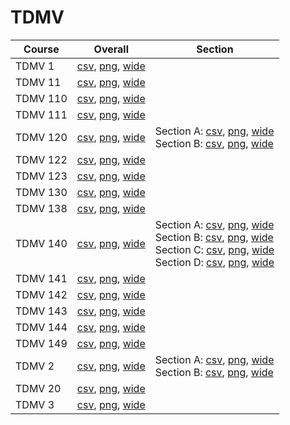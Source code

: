 # TDMV

| Course | Overall | Section |
| ------ | ------- | ------- |
| TDMV 1 | [csv](https://github.com/UCSD-Historical-Enrollment-Data/2024Spring/blob/main/overall/TDMV%201.csv), [png](https://raw.githubusercontent.com/UCSD-Historical-Enrollment-Data/2024Spring/main/plot_overall/TDMV%201.png), [wide](https://raw.githubusercontent.com/UCSD-Historical-Enrollment-Data/2024Spring/main/plot_overall_wide/TDMV%201.png) |  |
| TDMV 11 | [csv](https://github.com/UCSD-Historical-Enrollment-Data/2024Spring/blob/main/overall/TDMV%2011.csv), [png](https://raw.githubusercontent.com/UCSD-Historical-Enrollment-Data/2024Spring/main/plot_overall/TDMV%2011.png), [wide](https://raw.githubusercontent.com/UCSD-Historical-Enrollment-Data/2024Spring/main/plot_overall_wide/TDMV%2011.png) |  |
| TDMV 110 | [csv](https://github.com/UCSD-Historical-Enrollment-Data/2024Spring/blob/main/overall/TDMV%20110.csv), [png](https://raw.githubusercontent.com/UCSD-Historical-Enrollment-Data/2024Spring/main/plot_overall/TDMV%20110.png), [wide](https://raw.githubusercontent.com/UCSD-Historical-Enrollment-Data/2024Spring/main/plot_overall_wide/TDMV%20110.png) |  |
| TDMV 111 | [csv](https://github.com/UCSD-Historical-Enrollment-Data/2024Spring/blob/main/overall/TDMV%20111.csv), [png](https://raw.githubusercontent.com/UCSD-Historical-Enrollment-Data/2024Spring/main/plot_overall/TDMV%20111.png), [wide](https://raw.githubusercontent.com/UCSD-Historical-Enrollment-Data/2024Spring/main/plot_overall_wide/TDMV%20111.png) |  |
| TDMV 120 | [csv](https://github.com/UCSD-Historical-Enrollment-Data/2024Spring/blob/main/overall/TDMV%20120.csv), [png](https://raw.githubusercontent.com/UCSD-Historical-Enrollment-Data/2024Spring/main/plot_overall/TDMV%20120.png), [wide](https://raw.githubusercontent.com/UCSD-Historical-Enrollment-Data/2024Spring/main/plot_overall_wide/TDMV%20120.png) | Section A: [csv](https://github.com/UCSD-Historical-Enrollment-Data/2024Spring/blob/main/section/TDMV%20120_A.csv), [png](https://raw.githubusercontent.com/UCSD-Historical-Enrollment-Data/2024Spring/main/plot_section/TDMV%20120_A.png), [wide](https://raw.githubusercontent.com/UCSD-Historical-Enrollment-Data/2024Spring/main/plot_section_wide/TDMV%20120_A.png)<br>Section B: [csv](https://github.com/UCSD-Historical-Enrollment-Data/2024Spring/blob/main/section/TDMV%20120_B.csv), [png](https://raw.githubusercontent.com/UCSD-Historical-Enrollment-Data/2024Spring/main/plot_section/TDMV%20120_B.png), [wide](https://raw.githubusercontent.com/UCSD-Historical-Enrollment-Data/2024Spring/main/plot_section_wide/TDMV%20120_B.png) |
| TDMV 122 | [csv](https://github.com/UCSD-Historical-Enrollment-Data/2024Spring/blob/main/overall/TDMV%20122.csv), [png](https://raw.githubusercontent.com/UCSD-Historical-Enrollment-Data/2024Spring/main/plot_overall/TDMV%20122.png), [wide](https://raw.githubusercontent.com/UCSD-Historical-Enrollment-Data/2024Spring/main/plot_overall_wide/TDMV%20122.png) |  |
| TDMV 123 | [csv](https://github.com/UCSD-Historical-Enrollment-Data/2024Spring/blob/main/overall/TDMV%20123.csv), [png](https://raw.githubusercontent.com/UCSD-Historical-Enrollment-Data/2024Spring/main/plot_overall/TDMV%20123.png), [wide](https://raw.githubusercontent.com/UCSD-Historical-Enrollment-Data/2024Spring/main/plot_overall_wide/TDMV%20123.png) |  |
| TDMV 130 | [csv](https://github.com/UCSD-Historical-Enrollment-Data/2024Spring/blob/main/overall/TDMV%20130.csv), [png](https://raw.githubusercontent.com/UCSD-Historical-Enrollment-Data/2024Spring/main/plot_overall/TDMV%20130.png), [wide](https://raw.githubusercontent.com/UCSD-Historical-Enrollment-Data/2024Spring/main/plot_overall_wide/TDMV%20130.png) |  |
| TDMV 138 | [csv](https://github.com/UCSD-Historical-Enrollment-Data/2024Spring/blob/main/overall/TDMV%20138.csv), [png](https://raw.githubusercontent.com/UCSD-Historical-Enrollment-Data/2024Spring/main/plot_overall/TDMV%20138.png), [wide](https://raw.githubusercontent.com/UCSD-Historical-Enrollment-Data/2024Spring/main/plot_overall_wide/TDMV%20138.png) |  |
| TDMV 140 | [csv](https://github.com/UCSD-Historical-Enrollment-Data/2024Spring/blob/main/overall/TDMV%20140.csv), [png](https://raw.githubusercontent.com/UCSD-Historical-Enrollment-Data/2024Spring/main/plot_overall/TDMV%20140.png), [wide](https://raw.githubusercontent.com/UCSD-Historical-Enrollment-Data/2024Spring/main/plot_overall_wide/TDMV%20140.png) | Section A: [csv](https://github.com/UCSD-Historical-Enrollment-Data/2024Spring/blob/main/section/TDMV%20140_A.csv), [png](https://raw.githubusercontent.com/UCSD-Historical-Enrollment-Data/2024Spring/main/plot_section/TDMV%20140_A.png), [wide](https://raw.githubusercontent.com/UCSD-Historical-Enrollment-Data/2024Spring/main/plot_section_wide/TDMV%20140_A.png)<br>Section B: [csv](https://github.com/UCSD-Historical-Enrollment-Data/2024Spring/blob/main/section/TDMV%20140_B.csv), [png](https://raw.githubusercontent.com/UCSD-Historical-Enrollment-Data/2024Spring/main/plot_section/TDMV%20140_B.png), [wide](https://raw.githubusercontent.com/UCSD-Historical-Enrollment-Data/2024Spring/main/plot_section_wide/TDMV%20140_B.png)<br>Section C: [csv](https://github.com/UCSD-Historical-Enrollment-Data/2024Spring/blob/main/section/TDMV%20140_C.csv), [png](https://raw.githubusercontent.com/UCSD-Historical-Enrollment-Data/2024Spring/main/plot_section/TDMV%20140_C.png), [wide](https://raw.githubusercontent.com/UCSD-Historical-Enrollment-Data/2024Spring/main/plot_section_wide/TDMV%20140_C.png)<br>Section D: [csv](https://github.com/UCSD-Historical-Enrollment-Data/2024Spring/blob/main/section/TDMV%20140_D.csv), [png](https://raw.githubusercontent.com/UCSD-Historical-Enrollment-Data/2024Spring/main/plot_section/TDMV%20140_D.png), [wide](https://raw.githubusercontent.com/UCSD-Historical-Enrollment-Data/2024Spring/main/plot_section_wide/TDMV%20140_D.png) |
| TDMV 141 | [csv](https://github.com/UCSD-Historical-Enrollment-Data/2024Spring/blob/main/overall/TDMV%20141.csv), [png](https://raw.githubusercontent.com/UCSD-Historical-Enrollment-Data/2024Spring/main/plot_overall/TDMV%20141.png), [wide](https://raw.githubusercontent.com/UCSD-Historical-Enrollment-Data/2024Spring/main/plot_overall_wide/TDMV%20141.png) |  |
| TDMV 142 | [csv](https://github.com/UCSD-Historical-Enrollment-Data/2024Spring/blob/main/overall/TDMV%20142.csv), [png](https://raw.githubusercontent.com/UCSD-Historical-Enrollment-Data/2024Spring/main/plot_overall/TDMV%20142.png), [wide](https://raw.githubusercontent.com/UCSD-Historical-Enrollment-Data/2024Spring/main/plot_overall_wide/TDMV%20142.png) |  |
| TDMV 143 | [csv](https://github.com/UCSD-Historical-Enrollment-Data/2024Spring/blob/main/overall/TDMV%20143.csv), [png](https://raw.githubusercontent.com/UCSD-Historical-Enrollment-Data/2024Spring/main/plot_overall/TDMV%20143.png), [wide](https://raw.githubusercontent.com/UCSD-Historical-Enrollment-Data/2024Spring/main/plot_overall_wide/TDMV%20143.png) |  |
| TDMV 144 | [csv](https://github.com/UCSD-Historical-Enrollment-Data/2024Spring/blob/main/overall/TDMV%20144.csv), [png](https://raw.githubusercontent.com/UCSD-Historical-Enrollment-Data/2024Spring/main/plot_overall/TDMV%20144.png), [wide](https://raw.githubusercontent.com/UCSD-Historical-Enrollment-Data/2024Spring/main/plot_overall_wide/TDMV%20144.png) |  |
| TDMV 149 | [csv](https://github.com/UCSD-Historical-Enrollment-Data/2024Spring/blob/main/overall/TDMV%20149.csv), [png](https://raw.githubusercontent.com/UCSD-Historical-Enrollment-Data/2024Spring/main/plot_overall/TDMV%20149.png), [wide](https://raw.githubusercontent.com/UCSD-Historical-Enrollment-Data/2024Spring/main/plot_overall_wide/TDMV%20149.png) |  |
| TDMV 2 | [csv](https://github.com/UCSD-Historical-Enrollment-Data/2024Spring/blob/main/overall/TDMV%202.csv), [png](https://raw.githubusercontent.com/UCSD-Historical-Enrollment-Data/2024Spring/main/plot_overall/TDMV%202.png), [wide](https://raw.githubusercontent.com/UCSD-Historical-Enrollment-Data/2024Spring/main/plot_overall_wide/TDMV%202.png) | Section A: [csv](https://github.com/UCSD-Historical-Enrollment-Data/2024Spring/blob/main/section/TDMV%202_A.csv), [png](https://raw.githubusercontent.com/UCSD-Historical-Enrollment-Data/2024Spring/main/plot_section/TDMV%202_A.png), [wide](https://raw.githubusercontent.com/UCSD-Historical-Enrollment-Data/2024Spring/main/plot_section_wide/TDMV%202_A.png)<br>Section B: [csv](https://github.com/UCSD-Historical-Enrollment-Data/2024Spring/blob/main/section/TDMV%202_B.csv), [png](https://raw.githubusercontent.com/UCSD-Historical-Enrollment-Data/2024Spring/main/plot_section/TDMV%202_B.png), [wide](https://raw.githubusercontent.com/UCSD-Historical-Enrollment-Data/2024Spring/main/plot_section_wide/TDMV%202_B.png) |
| TDMV 20 | [csv](https://github.com/UCSD-Historical-Enrollment-Data/2024Spring/blob/main/overall/TDMV%2020.csv), [png](https://raw.githubusercontent.com/UCSD-Historical-Enrollment-Data/2024Spring/main/plot_overall/TDMV%2020.png), [wide](https://raw.githubusercontent.com/UCSD-Historical-Enrollment-Data/2024Spring/main/plot_overall_wide/TDMV%2020.png) |  |
| TDMV 3 | [csv](https://github.com/UCSD-Historical-Enrollment-Data/2024Spring/blob/main/overall/TDMV%203.csv), [png](https://raw.githubusercontent.com/UCSD-Historical-Enrollment-Data/2024Spring/main/plot_overall/TDMV%203.png), [wide](https://raw.githubusercontent.com/UCSD-Historical-Enrollment-Data/2024Spring/main/plot_overall_wide/TDMV%203.png) |  |
